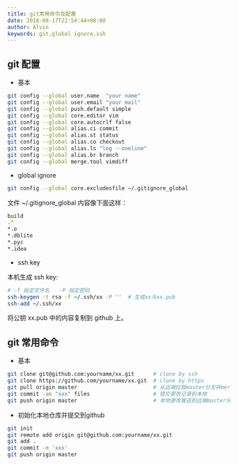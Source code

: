```yaml
---
title: git常用命令及配置
date: 2018-08-17T22:54:44+08:00
author: Alvin
keywords: git,global ignore,ssh
---
```


## git 配置

* 基本

```sh
git config --global user.name  "your name"
git config --global user.email "your mail"
git config --global push.default simple
git config --global core.editor vim
git config --global core.autocrlf false
git config --global alias.ci commit
git config --global alias.st status
git config --global alias.co checkout
git config --global alias.ls "log --oneline"
git config --global alias.br branch
git config --global merge.tool vimdiff
```

* global ignore

```sh
git config --global core.excludesfile ~/.gitignore_global
```

文件 ~/.gitignore_global 内容像下面这样：

```sh
build
.*
*.o
*.dblite
*.pyc
*.idea
```

* ssh key

本机生成 ssh key: 

```sh
# -f 指定文件名   -P 指定密码
ssh-keygen -t rsa -f ~/.ssh/xx -P ''  # 生成xx与xx.pub
ssh-add ~/.ssh/xx
```

将公钥 xx.pub 中的内容复制到 github 上。

## git 常用命令

* 基本

```sh
git clone git@github.com:yourname/xx.git      # clone by ssh
git clone https://github.com/yourname/xx.git  # clone by https
git pull origin master                        # 从远端拉取master分支并merge到本地
git commit -am "xxx" files                    # 提交更改记录到本地
git push origin master                        # 本地更改推送到远端master分支
```

* 初始化本地仓库并提交到github

```sh
git init
git remote add origin git@github.com:yourname/xx.git
git add .
git commit -m 'xxx'
git push origin master
```
